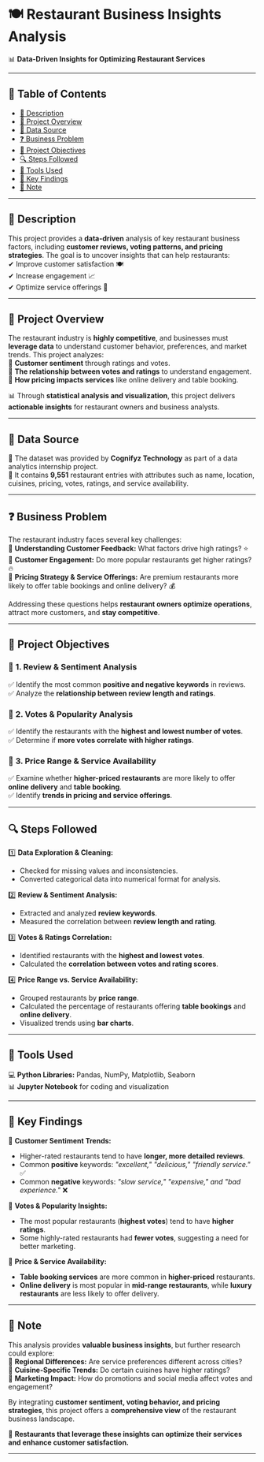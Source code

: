 # 🍽️ Restaurant Business Insights Analysis  

📊 **Data-Driven Insights for Optimizing Restaurant Services**  

---

## 📜 Table of Contents  
- [📌 Description](#-description)  
- [🚀 Project Overview](#-project-overview)  
- [📂 Data Source](#-data-source)  
- [❓ Business Problem](#-business-problem)  
- [🎯 Project Objectives](#-project-objectives)  
- [🔍 Steps Followed](#-steps-followed)  
- [🔧 Tools Used](#-tools-used)  
- [🔑 Key Findings](#-key-findings)  
- [📝 Note](#-note)  

---

## 📌 Description  
This project provides a **data-driven** analysis of key restaurant business factors, including **customer reviews, voting patterns, and pricing strategies**. The goal is to uncover insights that can help restaurants:  
✔ Improve customer satisfaction 🍽️  
✔ Increase engagement 📈  
✔ Optimize service offerings 🚀  

---

## 🚀 Project Overview  
The restaurant industry is **highly competitive**, and businesses must **leverage data** to understand customer behavior, preferences, and market trends. This project analyzes:  
🔹 **Customer sentiment** through ratings and votes.  
🔹 **The relationship between votes and ratings** to understand engagement.  
🔹 **How pricing impacts services** like online delivery and table booking.  

📊 Through **statistical analysis and visualization**, this project delivers **actionable insights** for restaurant owners and business analysts.  

---

## 📂 Data Source  
📍 The dataset was provided by **Cognifyz Technology** as part of a data analytics internship project.  
📍 It contains **9,551** restaurant entries with attributes such as name, location, cuisines, pricing, votes, ratings, and service availability.  

---

## ❓ Business Problem  
The restaurant industry faces several key challenges:  
🔹 **Understanding Customer Feedback:** What factors drive high ratings? ⭐  
🔹 **Customer Engagement:** Do more popular restaurants get higher ratings? 🔥  
🔹 **Pricing Strategy & Service Offerings:** Are premium restaurants more likely to offer table bookings and online delivery? 💰  

Addressing these questions helps **restaurant owners optimize operations**, attract more customers, and **stay competitive**.  

---

## 🎯 Project Objectives  
### 🔹 **1. Review & Sentiment Analysis**  
✅ Identify the most common **positive and negative keywords** in reviews.  
✅ Analyze the **relationship between review length and ratings**.  

### 🔹 **2. Votes & Popularity Analysis**  
✅ Identify the restaurants with the **highest and lowest number of votes**.  
✅ Determine if **more votes correlate with higher ratings**.  

### 🔹 **3. Price Range & Service Availability**  
✅ Examine whether **higher-priced restaurants** are more likely to offer **online delivery** and **table booking**.  
✅ Identify **trends in pricing and service offerings**.  

---

## 🔍 Steps Followed  
1️⃣ **Data Exploration & Cleaning:**  
   - Checked for missing values and inconsistencies.  
   - Converted categorical data into numerical format for analysis.  

2️⃣ **Review & Sentiment Analysis:**  
   - Extracted and analyzed **review keywords**.  
   - Measured the correlation between **review length and rating**.  

3️⃣ **Votes & Ratings Correlation:**  
   - Identified restaurants with the **highest and lowest votes**.  
   - Calculated the **correlation between votes and rating scores**.  

4️⃣ **Price Range vs. Service Availability:**  
   - Grouped restaurants by **price range**.  
   - Calculated the percentage of restaurants offering **table bookings** and **online delivery**.  
   - Visualized trends using **bar charts**.  

---

## 🔧 Tools Used  
💻 **Python Libraries:** Pandas, NumPy, Matplotlib, Seaborn  
📊 **Jupyter Notebook** for coding and visualization  

---

## 🔑 Key Findings  
🔹 **Customer Sentiment Trends:**  
   - Higher-rated restaurants tend to have **longer, more detailed reviews**.  
   - Common **positive** keywords: *"excellent," "delicious," "friendly service."* ✅  
   - Common **negative** keywords: *"slow service," "expensive," and "bad experience."* ❌  

🔹 **Votes & Popularity Insights:**  
   - The most popular restaurants (**highest votes**) tend to have **higher ratings**.  
   - Some highly-rated restaurants had **fewer votes**, suggesting a need for better marketing.  

🔹 **Price & Service Availability:**  
   - **Table booking services** are more common in **higher-priced** restaurants.  
   - **Online delivery** is most popular in **mid-range restaurants**, while **luxury restaurants** are less likely to offer delivery.  

---

## 📝 Note  
This analysis provides **valuable business insights**, but further research could explore:  
📍 **Regional Differences:** Are service preferences different across cities?  
📍 **Cuisine-Specific Trends:** Do certain cuisines have higher ratings?  
📍 **Marketing Impact:** How do promotions and social media affect votes and engagement?  

By integrating **customer sentiment, voting behavior, and pricing strategies**, this project offers a **comprehensive view** of the restaurant business landscape.  

📌 **Restaurants that leverage these insights can optimize their services and enhance customer satisfaction.**  

---
